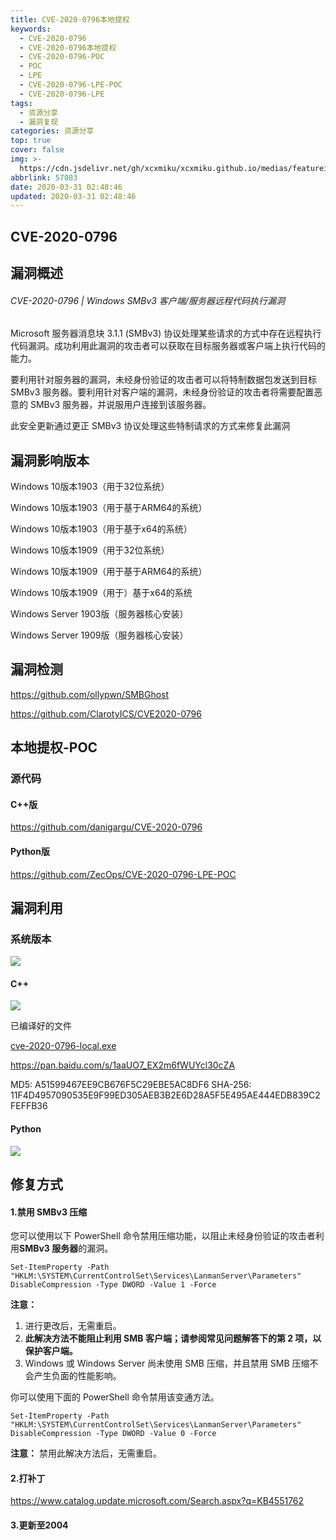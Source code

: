 ```yaml
---
title: CVE-2020-0796本地提权
keywords:
  - CVE-2020-0796
  - CVE-2020-0796本地提权
  - CVE-2020-0796-POC
  - POC
  - LPE
  - CVE-2020-0796-LPE-POC
  - CVE-2020-0796-LPE
tags:
  - 资源分享
  - 漏洞复现
categories: 资源分享
top: true
cover: false
img: >-
  https://cdn.jsdelivr.net/gh/xcxmiku/xcxmiku.github.io/medias/featureimages/16.jpg
abbrlink: 57083
date: 2020-03-31 02:48:46
updated: 2020-03-31 02:48:46
---
```


## CVE-2020-0796 

## 漏洞概述

###### CVE-2020-0796 | Windows SMBv3 客户端/服务器远程代码执行漏洞

Microsoft 服务器消息块 3.1.1 (SMBv3) 协议处理某些请求的方式中存在远程执行代码漏洞。成功利用此漏洞的攻击者可以获取在目标服务器或客户端上执行代码的能力。

要利用针对服务器的漏洞，未经身份验证的攻击者可以将特制数据包发送到目标 SMBv3 服务器。要利用针对客户端的漏洞，未经身份验证的攻击者将需要配置恶意的 SMBv3 服务器，并说服用户连接到该服务器。

此安全更新通过更正 SMBv3 协议处理这些特制请求的方式来修复此漏洞

## 漏洞影响版本

Windows 10版本1903（用于32位系统）

Windows 10版本1903（用于基于ARM64的系统）

Windows 10版本1903（用于基于x64的系统）

Windows 10版本1909（用于32位系统）

Windows 10版本1909（用于基于ARM64的系统）

Windows 10版本1909（用于）基于x64的系统

Windows Server 1903版（服务器核心安装）

Windows Server 1909版（服务器核心安装）

## 漏洞检测

https://github.com/ollypwn/SMBGhost

https://github.com/ClarotyICS/CVE2020-0796

## 本地提权-POC

### 源代码

#### C++版

https://github.com/danigargu/CVE-2020-0796

#### Python版

https://github.com/ZecOps/CVE-2020-0796-LPE-POC

## 漏洞利用

### 系统版本

![](https://i.loli.net/2020/03/31/dBv6eFzTMUrwina.png)

#### C++

![](https://i.loli.net/2020/03/31/hFMOs6nTj9paGm2.gif)

已编译好的文件

[cve-2020-0796-local.exe](/misc/cve-2020-0796-local.exe)

https://pan.baidu.com/s/1aaUO7_EX2m6fWUYcl30cZA

MD5: A51599467EE9CB676F5C29EBE5AC8DF6
SHA-256: 11F4D4957090535E9F99ED305AEB3B2E6D28A5F5E495AE444EDB839C2FEFFB36



#### Python

![](https://i.loli.net/2020/03/31/fMXzby6eAVro8FO.gif)



## 修复方式

#### 1.禁用 SMBv3 压缩

您可以使用以下 PowerShell 命令禁用压缩功能，以阻止未经身份验证的攻击者利用**SMBv3 服务器**的漏洞。

```
Set-ItemProperty -Path "HKLM:\SYSTEM\CurrentControlSet\Services\LanmanServer\Parameters" DisableCompression -Type DWORD -Value 1 -Force
```

**注意：**

1. 进行更改后，无需重启。
2. **此解决方法不能阻止利用 SMB 客户端；请参阅常见问题解答下的第 2 项，以保护客户端。**
3. Windows 或 Windows Server 尚未使用 SMB 压缩，并且禁用 SMB 压缩不会产生负面的性能影响。

你可以使用下面的 PowerShell 命令禁用该变通方法。

```
Set-ItemProperty -Path "HKLM:\SYSTEM\CurrentControlSet\Services\LanmanServer\Parameters" DisableCompression -Type DWORD -Value 0 -Force
```

**注意：** 禁用此解决方法后，无需重启。

#### 2.打补丁

https://www.catalog.update.microsoft.com/Search.aspx?q=KB4551762

#### 3.更新至2004

